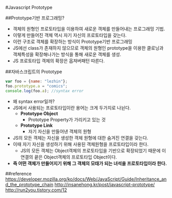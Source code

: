 #Javascript Prototype

##Prototype기반 프로그래밍?
- 객체의 원형인 프로토타입을 이용하여 새로운 객체를 만들어내는 프로그래밍 기법.
- 이렇게 만들어진 객체 역시 자기 자신의 프로토타입을 갖는다.
- 이런 구조로 객체를 확장하는 방식이 Prototype기반 프로그래밍
- JS에선 class가 존재하지 않으므로 객체의 원형인 prototype을 이용한 클로닝과 객체특성을 확장해나가는 방식을 통해 새로운 객체를 생성.
- JS 프로토타입 객체의 확장은 옵져버패턴 따른다.

##자바스크립트의 Prototype
```javascript
var foo = {name: "lezhin"};
foo.prototype.a = "comics";
console.log(foo.a); //syntax error
```
- 왜 syntax error일까?
- JS에서 사용되는 프로토타입이란 용어는 크게 두가지로 나뉜다.
    + **Prototype Object**
        * Prototype Property가 가리키고 있는 것
    + **Prototype Link**
        * 자기 자신을 만들어낸 객체의 원형
- JS의 모든 객체는 자신을 생성한 객체 원형에 대한 숨겨진 연결을 갖는다. 
- 이때 자기 자신을 생성하기 위해 사용된 객체원형을 프로토타입이라 한다.
    + JS의 모든 객체는 Object객체의 프로토타입을 기반으로 확장되었기 때문에 이 연결의 끝은 Object객체의 프로토타입 Object이다.
- **즉 어떤 객체가 만들어지기 위해 그 객체의 모태가 되는 녀석을 프로토타입이라 한다.**

##reference
https://developer.mozilla.org/ko/docs/Web/JavaScript/Guide/Inheritance_and_the_prototype_chain
http://insanehong.kr/post/javascript-prototype/
http://run2you.tistory.com/12